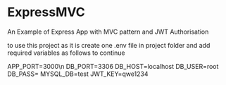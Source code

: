 # ExpressMVC
An Example of Express App with MVC pattern and JWT Authorisation

to use this project as it is create one .env file in project folder and add required variables as follows to continue 

APP_PORT=3000\n
DB_PORT=3306
DB_HOST=localhost
DB_USER=root
DB_PASS=
MYSQL_DB=test
JWT_KEY=qwe1234
